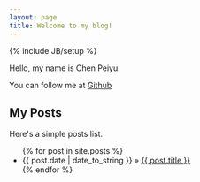 ```yaml
---
layout: page
title: Welcome to my blog!
---
```

{% include JB/setup %}

Hello, my name is Chen Peiyu.

You can follow me at [Github](https://github.com/CherryCHan)

## My Posts

Here's a simple posts list.

<ul class="posts">
  {% for post in site.posts %}
    <li><span>{{ post.date | date_to_string }}</span> &raquo; <a href="{{ BASE_PATH }}{{ post.url }}">{{ post.title }}</a></li>
  {% endfor %}
</ul>



